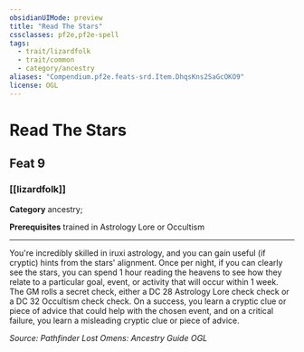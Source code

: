 ```yaml
---
obsidianUIMode: preview
title: "Read The Stars"
cssclasses: pf2e,pf2e-spell
tags:
  - trait/lizardfolk
  - trait/common
  - category/ancestry
aliases: "Compendium.pf2e.feats-srd.Item.DhqsKns2SaGcOKO9"
license: OGL
---
```

# Read The Stars
## Feat 9
### [[lizardfolk]]

**Category** ancestry; 



**Prerequisites** trained in Astrology Lore or Occultism
* * *
You're incredibly skilled in iruxi astrology, and you can gain useful (if cryptic) hints from the stars' alignment. Once per night, if you can clearly see the stars, you can spend 1 hour reading the heavens to see how they relate to a particular goal, event, or activity that will occur within 1 week. The GM rolls a secret check, either a DC 28 Astrology Lore check check or a DC 32 Occultism check check. On a success, you learn a cryptic clue or piece of advice that could help with the chosen event, and on a critical failure, you learn a misleading cryptic clue or piece of advice.

*Source: Pathfinder Lost Omens: Ancestry Guide*
*OGL*